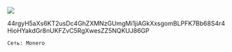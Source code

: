 ![](https://git.disroot.org/fftcc/Buy-me-a-coffee/raw/main/xmr/qr-xmr.png)

44rgyH5aXs6KT2usDc4GhZXMNzGUmgMi1jiAGkXxsgomBLPFK7Bb68S4r4HioHYakdGr8nUKFZvC5RgXwesZZ5NQKUJ86GP

`Сеть: Monero`